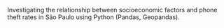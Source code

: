 Investigating the relationship between socioeconomic factors and phone theft rates in São Paulo using Python (Pandas, Geopandas).
